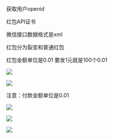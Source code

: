 获取用户openid  



红包API证书



微信接口数据格式是xml



红包分为裂变和普通红包



红包金额单位是0.01  要发1元就是100个0.01





![](https://gitee.com/hxc8/images8/raw/master/img/202407191059806.jpg)



![](https://gitee.com/hxc8/images8/raw/master/img/202407191059102.jpg)





注意：付款金额单位是0.01



![](https://gitee.com/hxc8/images8/raw/master/img/202407191059669.jpg)



![](https://gitee.com/hxc8/images8/raw/master/img/202407191100567.jpg)



![](https://gitee.com/hxc8/images8/raw/master/img/202407191100091.jpg)





